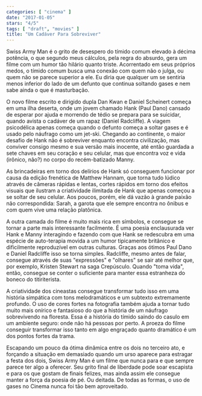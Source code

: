 ```yaml
---
categories: [ "cinema" ]
date: "2017-01-05"
stars: "4/5"
tags: [ "draft", "movies" ]
title: "Um Cadáver Para Sobreviver"
---
```

Swiss Army Man é o grito de desespero do tímido comum elevado à
décima potência, o que segundo meus cálculos, pela regra do absurdo,
gera um filme com um humor tão hilário quanto triste. Acorrentado em
seus próprios medos, o tímido comum busca uma conexão com quem não o
julga, ou quem não se parece superior a ele. Eu diria que qualquer um
se sentiria menos inferior do lado de um defunto que continua soltando
gases e nem sabe ainda o que é masturbação.

O novo filme escrito e dirigido dupla Dan Kwan e Daniel Scheinert começa
em uma ilha deserta, onde um jovem chamado Hank (Paul Dano) cansado de
esperar por ajuda e morrendo de tédio se prepara para se suicidar, quando
avista o cadáver de um rapaz (Daniel Radcliffe). A viagem psicodélica
apenas começa quando o defunto começa a soltar gases e é usado pelo
náufrago como um jet-ski. Chegando ao continente, o maior desafio de
Hank não é sobreviver enquanto encontra civilização, mas conviver
consigo mesmo e sua versão mais inocente, até então guardada a sete
chaves em seu coração e seu celular, mas que encontra voz e vida
(irônico, não?) no corpo do recém-batizado Manny.

As brincadeiras em torno dos delírios de Hank só conseguem funcionar por
causa da edição frenética de Matthew Hannam, que torna tudo lúdico
através de câmeras rápidas e lentas, cortes rápidos em torno dos
efeitos visuais que ilustram a criatividade ilimitada de Hank que apenas
começou a se soltar de seu celular. Aos poucos, porém, ele dá vazão
à grande paixão não correspondida: Sarah, a garota que ele sempre
encontra no ônibus e com quem vive uma relação platônica.

A outra camada do filme é muito mais rica em símbolos, e consegue se
tornar a parte mais interessante facilmente. É uma poesia enclausurada
ver Hank e Manny interagindo e fazendo com que Hank se redescubra em
uma espécie de auto-terapia movida a um humor tipicamente britânico e
dificilmente reproduzível em outras culturas. Graças aos ótimos Paul
Dano e Daniel Radcliffe isso se torna simples. Radcliffe, mesmo antes de
falar, consegue através de suas "expressões" e "olhares" se sair até
melhor que, por exemplo, Kristen Stewart na saga Crepúsculo. Quando
"toma vida", então, consegue se conter o suficiente para manter essa
estranheza do boneco do titiriterista.

A criatividade dos cineastas consegue transformar tudo isso em uma
história simpática com tons melodramáticos e um subtexto extremamente
profundo. O uso de cores fortes na fotografia também ajuda a tornar
tudo muito mais onírico e fantasioso do que a história de um náufrago
sobrevivendo na floresta. Essa é a história do tímido saindo do casulo
em um ambiente seguro: onde não há pessoas por perto. A proeza do filme
conseguir transformar isso tanto em algo engraçado quanto dramático
é um dos pontos fortes da trama.

Escapando um pouco da ótima dinâmica entre os dois no terceiro ato,
e forçando a situação em demasiado quando um urso aparece para
estragar a festa dos dois, Swiss Army Man é um filme que nunca para e
que sempre parece ter algo a oferecer. Seu grito final de liberdade pode
soar escapista e para os que gostam de finais felizes, mas ainda assim
ele consegue manter a força da poesia de pé. Ou deitada. De todas as
formas, o uso de gases no Cinema nunca foi tão bem aproveitado.
